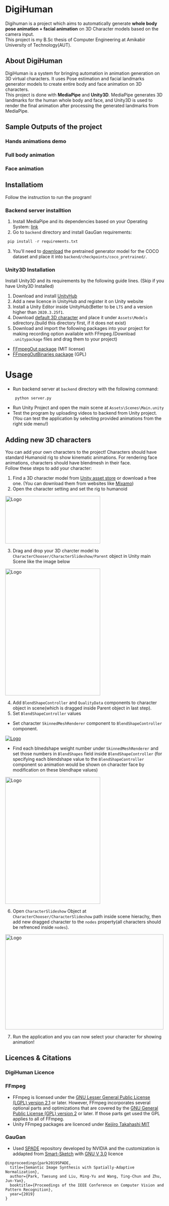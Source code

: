 # DigiHuman

Digihuman is a project which aims to automatically generate <b>whole body pose animation + facial animation</b> on 3D Character models based on the camera input.
<br/>
This project is my B.Sc thesis of Computer Engineering at Amikabir University of Technology(AUT).



## About DigiHuman
DigiHuman is a system for bringing automation in animation generation on 3D virtual characters.
It uses Pose estimation and facial landmarks generator models to create entire body and face animation on 3D characters.
<br/>
This project is done with **MediaPipe** and **Unity3D**.
MediaPipe generates 3D landmarks for the human whole body and face, and Unity3D is used to render the final animation after processing the generated landmarks from MediaPipe.



## Sample Outputs of the project
### Hands animations demo

### Full body animation

### Face animation

<!-- GETTING STARTED -->
## Installatiom
Follow the instruction to run the program!
### Backend server installtion
1. Install MediaPipe and its dependencies based on your Operating System: [link](https://google.github.io/mediapipe/getting_started/install.html)
2. Go to `backend` directory and install GauGan requirements:
  ```py
   pip install -r requirements.txt
   ```
3. You'll need to [download](https://drive.google.com/file/d/15VSa2m2F6Ch0NpewDR7mkKAcXlMgDi5F/view?usp=sharing) the pretrained generator model for the COCO dataset and place it into `backend/checkpoints/coco_pretrained/`.

### Unity3D Installation
Install Unity3D and its requirements by the following guide lines. (Skip if you have Unity3D Installed)
1. Download and install  [UnityHub](https://unity.com/download)
2. Add a new licence in UnityHub and register it on Unity website
3. Install a Unity Editor inside UnityHub(Better to be `LTS` and a version higher than `2020.3.25f1`.
4. Download [default 3D character](link.com) and place it under `Assets\Models` sdirectory.(build this directory first, if it does not exist)
5. Download and import the following packages into your project for making recording option available with FFmpeg.(Download `.unitypackage` files and drag them to your project)

- [FFmpegOut package] (MIT license)
- [FFmpegOutBinaries package] (GPL)

[FFmpegOut package]: https://github.com/keijiro/FFmpegOut/releases
[FFmpegOutBinaries package]:
    https://github.com/keijiro/FFmpegOutBinaries/releases

# Usage
- Run backend server at `backend` directory with the following command:
  ```
   python server.py
   ```
- Run Unity Project and open the main scene at `Assets\Scenes\Main.unity`
- Test the program by uploading videos to backend from Unity project. (You can test the application by selecting provided animations from the right side menu!)

## Adding new 3D characters
You can add your own characters to the project!
Characters should have standard Humanoid rig to show kinematic animations. For rendering face animations, characters should have blendmesh in their face.</br>
Follow these steps to add your character:
1. Find a 3D character model from [Unity asset store](http://assetstore.unity.com/) or download a free one. (You can download them from websites like [Mixamo](http://mixamo.com/))
2. Open the character setting and set the rig to humanoid

<div align="left">
  <a href="https://github.com/Danial-Kord/DigiHuman/blob/images/images/3.png">
    <img src="https://github.com/Danial-Kord/DigiHuman/blob/images/images/3.png?raw=true" alt="Logo" width="300" height="150">
  </a>
</div>

3. Drag and drop your 3D charcter model to `CharacterChooser/CharacterSlideshow/Parent` object in Unity main Scene like the image below

<div align="left">
  <a href="https://github.com/Danial-Kord/DigiHuman/blob/images/images/1.png">
    <img src="https://github.com/Danial-Kord/DigiHuman/blob/images/images/1.png?raw=true" alt="Logo" width="300" height="400">
  </a>
</div>

4. Add `BlendShapeController` and `QualityData` components to character object in scene(which is dragged inside Parent object in last step).
5. Set `BlendShapeController` values
- Set character `SkinnedMeshRenderer` component to `BlendShapeController` component.

<div align="left">
  <a href="https://github.com/Danial-Kord/DigiHuman/blob/images/images/5.png">
    <img src="https://github.com/Danial-Kord/DigiHuman/blob/images/images/5.png?raw=true" alt="Logo" >
  </a>
</div>

- Find each blnedshape weight number under `SkinnedMeshRenderer` and set those numbers in `BlendShapes` field inside `BlendShapeController` (for specifying each blendshape value to the `BlendShapeController` component so animation would be shown on character face by modification on these blendhape values)

<div align="left">
  <a href="https://github.com/Danial-Kord/DigiHuman/blob/images/images/6.png">
    <img src="https://github.com/Danial-Kord/DigiHuman/blob/images/images/6.png?raw=true" alt="Logo" width="300" height="400">
  </a>
</div>

6. Open `CharacterSlideshow` Object at `CharacterChooser/CharacterSlideshow` path inside scene hierachy, then add new dragged character to the `nodes` property(all characters should be refrenced inside `nodes`).

<div align="left">
  <a href="https://github.com/Danial-Kord/DigiHuman/blob/images/images/8.jpg">
    <img src="https://github.com/Danial-Kord/DigiHuman/blob/images/images/8.jpg?raw=true" alt="Logo" width="500" height="300">
  </a>
</div>

7. Run the application and you can now select your character for showing animation!


## Licences & Citations
### DigiHuman Licence
  
### FFmpeg</br>
- FFmpeg is licensed under the [GNU Lesser General Public License (LGPL) version 2.1](http://www.gnu.org/licenses/old-licenses/lgpl-2.1.html) or later. However, FFmpeg incorporates several optional parts and optimizations that are covered by the [GNU General Public License (GPL) version 2](http://www.gnu.org/licenses/old-licenses/gpl-2.0.html) or later. If those parts get used the GPL applies to all of FFmpeg. 
- Unity FFmpeg packages are licenced under [Keijiro Takahashi MIT](https://github.com/keijiro/FFmpegOut/blob/master/LICENSE.md)

### GauGan
- Used [SPADE](https://github.com/NVlabs/SPADE) repository developed by NVIDIA and the customization is addapted from [Smart-Sketch](https://github.com/noyoshi/smart-sketch) with [GNU V 3.0](https://github.com/noyoshi/smart-sketch/blob/master/LICENSE) licence
```
@inproceedings{park2019SPADE,
  title={Semantic Image Synthesis with Spatially-Adaptive Normalization},
  author={Park, Taesung and Liu, Ming-Yu and Wang, Ting-Chun and Zhu, Jun-Yan},
  booktitle={Proceedings of the IEEE Conference on Computer Vision and Pattern Recognition},
  year={2019}
}
```
